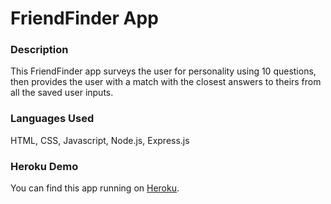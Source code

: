 # FriendFinder App

### Description
This FriendFinder app surveys the user for personality using 10 questions, then provides the user with a match with the closest answers to theirs from all the saved user inputs.

### Languages Used
HTML, CSS, Javascript, Node.js, Express.js

### Heroku Demo
You can find this app running on [Heroku](https://peaceful-island-18643.herokuapp.com/).